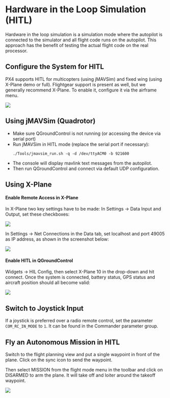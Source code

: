 # Hardware in the Loop Simulation (HITL)

Hardware in the loop simulation is a simulation mode where the autopilot is connected to the simulator and all flight code runs on the autopilot. This approach has the benefit of testing the actual flight code on the real processor.

## Configure the System for HITL

PX4 supports HITL for multicopters (using jMAVSim) and fixed wing (using X-Plane demo or full). Flightgear support is present as well, but we generally recommend X-Plane. To enable it, configure it via the airframe menu.

![](images/gcs/qgc_hil_config.png)

## Using jMAVSim (Quadrotor)

- Make sure QGroundControl is not running (or accessing the device via serial port)
- Run jMAVSim in HITL mode (replace the serial port if necessary):
  ```
  ./Tools/jmavsim_run.sh -q -d /dev/ttyACM0 -b 921600
  ```
- The console will display mavlink text messages from the autopilot.
- Then run QGroundControl and connect via default UDP configuration.


## Using X-Plane
#### Enable Remote Access in X-Plane

In X-Plane two key settings have to be made: In Settings -> Data Input and Output, set these checkboxes:

![](images/gcs/xplane_data_config.png)

In Settings -> Net Connections in the Data tab, set localhost and port 49005 as IP address, as shown in the screenshot below:

![](images/gcs/xplane_net_config.png)

#### Enable HITL in QGroundControl

Widgets -> HIL Config, then select X-Plane 10 in the drop-down and hit connect. Once the system is connected, battery status, GPS status and aircraft position should all become valid:

![](images/gcs/qgc_sim_run.png)

## Switch to Joystick Input

If a joystick is preferred over a radio remote control, set the parameter `COM_RC_IN_MODE` to `1`. It can be found in the Commander parameter group.

## Fly an Autonomous Mission in HITL

Switch to the flight planning view and put a single waypoint in front of the plane. Click on the sync icon to send the waypoint.

Then select MISSION from the flight mode menu in the toolbar and click on DISARMED to arm the plane. It will take off and loiter around the takeoff waypoint.

![](images/gcs/qgc_sim_mission.png)
